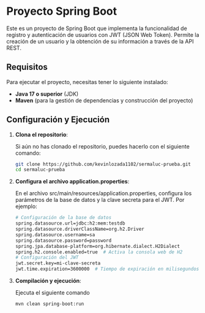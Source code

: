 # Proyecto Spring Boot

Este es un proyecto de Spring Boot que implementa la funcionalidad de registro y autenticación de usuarios con JWT (JSON Web Token). Permite la creación de un usuario y la obtención de su información a través de la API REST.

## Requisitos

Para ejecutar el proyecto, necesitas tener lo siguiente instalado:

- **Java 17 o superior** (JDK)
- **Maven** (para la gestión de dependencias y construcción del proyecto)

## Configuración y Ejecución

1. **Clona el repositorio**:

   Si aún no has clonado el repositorio, puedes hacerlo con el siguiente comando:

   ```bash
   git clone https://github.com/kevinlozada1102/sermaluc-prueba.git
   cd sermaluc-prueba

2. **Configura el archivo application.properties**:

   En el archivo src/main/resources/application.properties, configura los parámetros de la base de datos y la clave secreta para el JWT. Por ejemplo:

   ```bash
   # Configuración de la base de datos
   spring.datasource.url=jdbc:h2:mem:testdb
   spring.datasource.driverClassName=org.h2.Driver
   spring.datasource.username=sa
   spring.datasource.password=password
   spring.jpa.database-platform=org.hibernate.dialect.H2Dialect
   spring.h2.console.enabled=true  # Activa la consola web de H2
   # Configuración del JWT
   jwt.secret.key=mi-clave-secreta
   jwt.time.expiration=3600000  # Tiempo de expiración en milisegundos (1 hora)

3. **Compilación y ejecución**:

   Ejecuta el siguiente comando

   ```bash
   mvn clean spring-boot:run
   
